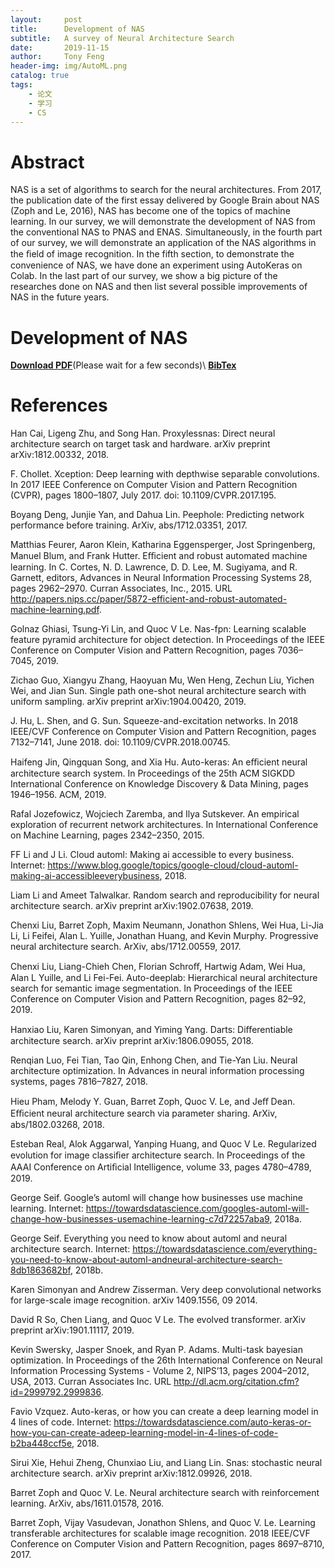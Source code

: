 ```yaml
---
layout:     post
title:      Development of NAS
subtitle:   A survey of Neural Architecture Search
date:       2019-11-15
author:     Tony Feng
header-img: img/AutoML.png
catalog: true
tags:
    - 论文
    - 学习
    - CS
---
```


# Abstract
NAS is a set of algorithms to search for the neural architectures. From 2017, the publication date of the first essay delivered by Google Brain about NAS (Zoph and Le, 2016), NAS has become one of the topics of machine learning. In our survey, we will demonstrate the development of NAS from the conventional NAS to PNAS and ENAS. Simultaneously, in the fourth part of our survey, we will demonstrate an application of the NAS algorithms in the ﬁeld of image recognition. In the fifth section, to demonstrate the convenience of NAS, we have done an experiment using AutoKeras on Colab. In the last part of our survey, we show a big picture of the researches done on NAS and then list several possible improvements of NAS in the future years.

# Development of NAS
[**Download PDF**](https://fengtony686.github.io/essay/survey_of_NAS.pdf)(Please wait for a few seconds)\\
[**BibTex**](https://fengtony686.github.io/essay/survey_of_NAS.txt)

# References
Han Cai, Ligeng Zhu, and Song Han. Proxylessnas: Direct neural architecture search on target task and hardware. arXiv preprint arXiv:1812.00332, 2018.

F. Chollet. Xception: Deep learning with depthwise separable convolutions. In 2017 IEEE Conference on Computer Vision and Pattern Recognition (CVPR), pages 1800–1807, July 2017. doi: 10.1109/CVPR.2017.195.

Boyang Deng, Junjie Yan, and Dahua Lin. Peephole: Predicting network performance before training. ArXiv, abs/1712.03351, 2017.

Matthias Feurer, Aaron Klein, Katharina Eggensperger, Jost Springenberg, Manuel Blum, and Frank Hutter. Eﬃcient and robust automated machine learning. In C. Cortes, N. D. Lawrence, D. D. Lee, M. Sugiyama, and R. Garnett, editors, Advances in Neural Information Processing Systems 28, pages 2962–2970. Curran Associates, Inc., 2015. URL http://papers.nips.cc/paper/5872-efficient-and-robust-automated-machine-learning.pdf.

Golnaz Ghiasi, Tsung-Yi Lin, and Quoc V Le. Nas-fpn: Learning scalable feature pyramid architecture for object detection. In Proceedings of the IEEE Conference on Computer Vision and Pattern Recognition, pages 7036–7045, 2019.

Zichao Guo, Xiangyu Zhang, Haoyuan Mu, Wen Heng, Zechun Liu, Yichen Wei, and Jian Sun. Single path one-shot neural architecture search with uniform sampling. arXiv preprint arXiv:1904.00420, 2019.

J. Hu, L. Shen, and G. Sun. Squeeze-and-excitation networks. In 2018 IEEE/CVF Conference on Computer Vision and Pattern Recognition, pages 7132–7141, June 2018. doi: 10.1109/CVPR.2018.00745.

Haifeng Jin, Qingquan Song, and Xia Hu. Auto-keras: An eﬃcient neural architecture search system. In Proceedings of the 25th ACM SIGKDD International Conference on Knowledge Discovery & Data Mining, pages 1946–1956. ACM, 2019.

Rafal Jozefowicz, Wojciech Zaremba, and Ilya Sutskever. An empirical exploration of recurrent network architectures. In International Conference on Machine Learning, pages 2342–2350, 2015.

FF Li and J Li. Cloud automl: Making ai accessible to every business. Internet: https://www.blog.google/topics/google-cloud/cloud-automl-making-ai-accessibleeverybusiness, 2018.

Liam Li and Ameet Talwalkar. Random search and reproducibility for neural architecture search. arXiv preprint arXiv:1902.07638, 2019.

Chenxi Liu, Barret Zoph, Maxim Neumann, Jonathon Shlens, Wei Hua, Li-Jia Li, Li Feifei, Alan L. Yuille, Jonathan Huang, and Kevin Murphy. Progressive neural architecture search. ArXiv, abs/1712.00559, 2017.

Chenxi Liu, Liang-Chieh Chen, Florian Schroﬀ, Hartwig Adam, Wei Hua, Alan L Yuille, and Li Fei-Fei. Auto-deeplab: Hierarchical neural architecture search for semantic image segmentation. In Proceedings of the IEEE Conference on Computer Vision and Pattern Recognition, pages 82–92, 2019.

Hanxiao Liu, Karen Simonyan, and Yiming Yang. Darts: Diﬀerentiable architecture search. arXiv preprint arXiv:1806.09055, 2018.

Renqian Luo, Fei Tian, Tao Qin, Enhong Chen, and Tie-Yan Liu. Neural architecture optimization. In Advances in neural information processing systems, pages 7816–7827, 2018.

Hieu Pham, Melody Y. Guan, Barret Zoph, Quoc V. Le, and Jeﬀ Dean. Eﬃcient neural architecture search via parameter sharing. ArXiv, abs/1802.03268, 2018.

Esteban Real, Alok Aggarwal, Yanping Huang, and Quoc V Le. Regularized evolution for image classiﬁer architecture search. In Proceedings of the AAAI Conference on Artiﬁcial Intelligence, volume 33, pages 4780–4789, 2019.

George Seif. Google’s automl will change how businesses use machine learning. Internet: https://towardsdatascience.com/googles-automl-will-change-how-businesses-usemachine-learning-c7d72257aba9, 2018a.

George Seif. Everything you need to know about automl and neural architecture search. Internet: https://towardsdatascience.com/everything-you-need-to-know-about-automl-andneural-architecture-search-8db1863682bf, 2018b.

Karen Simonyan and Andrew Zisserman. Very deep convolutional networks for large-scale image recognition. arXiv 1409.1556, 09 2014.

David R So, Chen Liang, and Quoc V Le. The evolved transformer. arXiv preprint arXiv:1901.11117, 2019.

Kevin Swersky, Jasper Snoek, and Ryan P. Adams. Multi-task bayesian optimization. In Proceedings of the 26th International Conference on Neural Information Processing Systems - Volume 2, NIPS’13, pages 2004–2012, USA, 2013. Curran Associates Inc. URL http://dl.acm.org/citation.cfm?id=2999792.2999836.

Favio Vzquez. Auto-keras, or how you can create a deep learning model in 4 lines of code. Internet: https://towardsdatascience.com/auto-keras-or-how-you-can-create-adeep-learning-model-in-4-lines-of-code-b2ba448ccf5e, 2018.

Sirui Xie, Hehui Zheng, Chunxiao Liu, and Liang Lin. Snas: stochastic neural architecture search. arXiv preprint arXiv:1812.09926, 2018.

Barret Zoph and Quoc V. Le. Neural architecture search with reinforcement learning. ArXiv, abs/1611.01578, 2016.

Barret Zoph, Vijay Vasudevan, Jonathon Shlens, and Quoc V. Le. Learning transferable architectures for scalable image recognition. 2018 IEEE/CVF Conference on Computer Vision and Pattern Recognition, pages 8697–8710, 2017.
